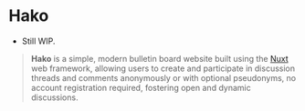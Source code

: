 # Hako

- Still WIP.

> **Hako** is a simple, modern bulletin board website built using the [Nuxt](https://nuxt.com/) web framework, allowing users to create and participate in discussion threads and comments anonymously or with optional pseudonyms, no account registration required, fostering open and dynamic discussions.
